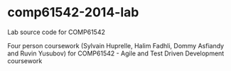 comp61542-2014-lab
==================

Lab source code for COMP61542

Four person coursework (Sylvain Huprelle, Halim Fadhli, Dommy Asfiandy and Ruvin Yusubov) for COMP61542 - Agile and Test Driven Development coursework

